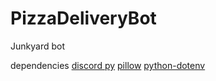 # PizzaDeliveryBot
Junkyard bot

dependencies
  [discord py](https://discordpy.readthedocs.io/en/stable/intro.html)
  [pillow](https://pillow.readthedocs.io/en/stable/installation.html)
  [python-dotenv](https://pypi.org/project/python-dotenv/)

